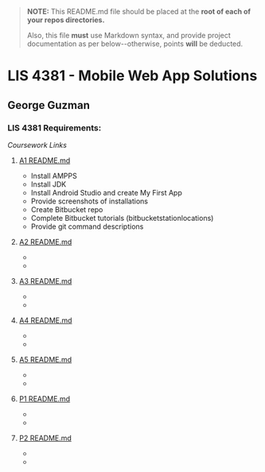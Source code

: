 > **NOTE:** This README.md file should be placed at the **root of each of your repos directories.**
>
>Also, this file **must** use Markdown syntax, and provide project documentation as per below--otherwise, points **will** be deducted.
>

# LIS 4381 - Mobile Web App Solutions

## George Guzman

### LIS 4381 Requirements:

*Coursework Links*


1. [A1 README.md](https://bitbucket.org/geo2298/lis4381/src/master/a1/)

    * Install AMPPS
    * Install JDK
    * Install Android Studio and create My First App
    * Provide screenshots of installations
    * Create Bitbucket repo
    * Complete Bitbucket tutorials (bitbucketstationlocations)
    * Provide git command descriptions

2. [A2 README.md](https://bitbucket.org/geo2298/lis4381/src/master/a2/)

    *
    *

3. [A3 README.md](https://bitbucket.org/geo2298/lis4381/src/master/a3/)

    *
    *

4. [A4 README.md](https://bitbucket.org/geo2298/lis4381/src/master/a4/)

    *
    *

5. [A5 README.md](https://bitbucket.org/geo2298/lis4381/src/master/a5/)

    *
    *

6. [P1 README.md](https://bitbucket.org/geo2298/lis4381/src/master/p1/)

    *
    *

7. [P2 README.md](https://bitbucket.org/geo2298/lis4381/src/master/p2/)

    *
    *
